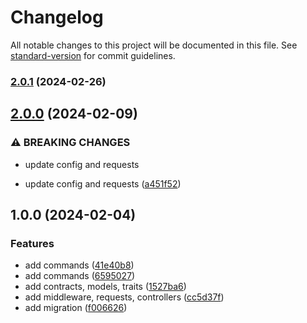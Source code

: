 # Changelog

All notable changes to this project will be documented in this file. See [standard-version](https://github.com/conventional-changelog/standard-version) for commit guidelines.

### [2.0.1](https://github.com/darkjinnee/sanctum-auth/compare/v2.0.0...v2.0.1) (2024-02-26)

## [2.0.0](https://github.com/darkjinnee/sanctum-auth/compare/v1.0.0...v2.0.0) (2024-02-09)


### ⚠ BREAKING CHANGES

* update config and requests

* update config and requests ([a451f52](https://github.com/darkjinnee/sanctum-auth/commit/a451f52384b38850070865a006b26c6f4854965c))

## 1.0.0 (2024-02-04)


### Features

* add commands ([41e40b8](https://github.com/darkjinnee/sanctum-auth/commit/41e40b8275dadf574d0767a2db98a96e23bca2b8))
* add commands ([6595027](https://github.com/darkjinnee/sanctum-auth/commit/65950272d4d553686719edb96e40631f0fc144e9))
* add contracts, models, traits ([1527ba6](https://github.com/darkjinnee/sanctum-auth/commit/1527ba6e302d200e9aec2fb8acc491f3a4437a02))
* add middleware, requests, controllers ([cc5d37f](https://github.com/darkjinnee/sanctum-auth/commit/cc5d37f535d8fd5c5c07d026f0548f2119a63264))
* add migration ([f006626](https://github.com/darkjinnee/sanctum-auth/commit/f00662648cc3472c96a30f3a9d273b86ce7108d2))

